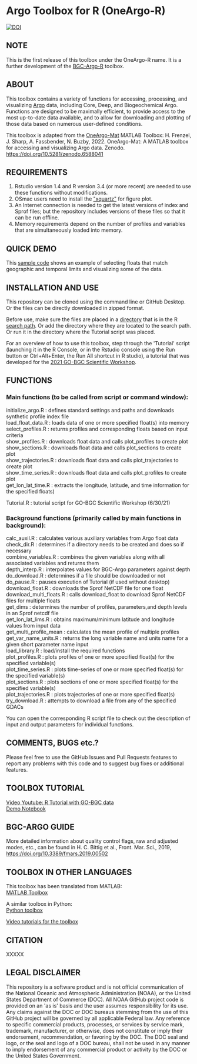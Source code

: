 # Argo Toolbox for R (OneArgo-R)
[![DOI](XXXXX)](XXXXX)

## NOTE

This is the first release of this toolbox under the OneArgo-R name. It is a further development of the [BGC-Argo-R](https://github.com/euroargodev/BGC-ARGO_R_WORKSHOP) toolbox.

## ABOUT
This toolbox contains a variety of functions for accessing, processing, and visualizing [Argo](https://argo.ucsd.edu) data, including Core, Deep, and Biogeochemical Argo. Functions are designed to be maximally efficient, to provide access to the most up-to-date data available, and to allow for downloading and plotting of those data based on numerous user-defined conditions.


This toolbox is adapted from the [OneArgo-Mat](https://github.com/NOAA-PMEL/OneArgo-Mat) MATLAB Toolbox: 
H. Frenzel, J. Sharp, A. Fassbender, N. Buzby, 2022. OneArgo-Mat: A MATLAB toolbox for accessing and visualizing Argo data. Zenodo. https://doi.org/10.5281/zenodo.6588041

## REQUIREMENTS
1. Rstudio version 1.4 and R version 3.4 (or more recent) are needed to use these functions without modifications.  
2. OSmac users need to install the ["xquartz"](https://www.xquartz.org/) for figure plot.
3. An Internet connection is needed to get the latest versions of index and Sprof files; but the repository includes versions of these files so that it can be run offline. 
4. Memory requirements depend on the number of profiles and variables that are simultaneously loaded into memory. 

## QUICK DEMO

This <a href="demo_notebook.md">sample code</a> shows an example of selecting floats that match geographic and temporal limits and visualizing some of the data.

## INSTALLATION AND USE
This repository can be cloned using the command line or GitHub Desktop. Or the files can be directly downloaded in zipped format.

Before use, make sure the files are placed in a [directory](https://support.rstudio.com/hc/en-us/articles/200711843-Working-Directories-and-Workspaces) that is in the R [search path](https://support.rstudio.com/hc/en-us/articles/200711843-Working-Directories-and-Workspaces). Or add the directory where they are located to the search path. Or run it in the directory where the Tutorial script was placed.

For an overview of how to use this toolbox, step through the 'Tutorial' script (launching it in the R Console, or in the Rstudio console using the Run button or Ctrl+Alt+Enter, the Run All shortcut in R studio), a tutorial that was developed for the [2021 GO-BGC Scientific Workshop](https://www.us-ocb.org/joint-gobgc-workshop/).

## FUNCTIONS

### Main functions (to be called from script or command window):
initialize_argo.R        : defines standard settings and paths and downloads synthetic profile index file<br/>
load_float_data.R        : loads data of one or more specified float(s) into memory<br/>
select_profiles.R        : returns profiles and corresponding floats based on input criteria<br/>
show_profiles.R          : downloads float data and calls plot_profiles to create plot<br/>
show_sections.R          : downloads float data and calls plot_sections to create plot<br/>
show_trajectories.R      : downloads float data and calls plot_trajectories to create plot<br/>
show_time_series.R       : downloads float data and calls plot_profiles to create plot<br/>
get_lon_lat_time.R       : extracts the longitude, latitude, and time information for the specified floats)<br/>

Tutorial.R               : tutorial script for GO-BGC Scientific Workshop (6/30/21)<br/>

### Background functions (primarily called by main functions in background):

calc_auxil.R             : calculates various auxiliary variables from Argo float data<br/>
check_dir.R              : determines if a directory needs to be created and does so if necessary<br/>
combine_variables.R      : combines the given variables along with all associated variables and returns them<br/>
depth_interp.R           : interpolates values for BGC-Argo parameters against depth<br/>
do_download.R            : determines if a file should be downloaded or not<br/>
do_pause.R               : pauses execution of Tutorial (if used without desktop)<br/>
download_float.R         : downloads the Sprof NetCDF file for one float<br/>
download_multi_floats.R  : calls download_float to download Sprof NetCDF files for multiple floats<br/>
get_dims                 : determines the number of profiles, parameters,and depth levels in an Sprof netcdf file<br/> 
get_lon_lat_lims.R       : obtains maximum/minimum latitude and longitude values from input data<br/>
get_multi_profile_mean   : calculates the mean profile of multiple profiles<br/>
get_var_name_units.R     : returns the long variable name and units name for a given short parameter name input<br/>
load_library.R           : load/install the required functions<br/>
plot_profiles.R          : plots profiles of one or more specified float(s) for the specified variable(s)<br/>
plot_time_series.R       : plots time-series of one or more specified float(s) for the specified variable(s)<br/>
plot_sections.R          : plots sections of one or more specified float(s) for the specified variable(s)<br/>
plot_trajectories.R      : plots trajectories of one or more specified float(s)<br/>
try_download.R           : attempts to download a file from any of the specified GDACs<br/>


You can open the corresponding R script file to check out the description of input and output parameters for individual functions. 

## COMMENTS, BUGS etc.?
Please feel free to use the GitHub Issues and Pull Requests features to report any problems with this code and to suggest bug fixes or additional features.

## TOOLBOX TUTORIAL
[Video Youtube: R Tutorial with GO-BGC data](https://www.youtube.com/watch?v=w_6pEGNXQQ4&feature=youtu.be)<br/>
[Demo Notebook](https://github.com/mcornec/workshop_R_GO_BGC/blob/Yibin/demo_notebook.md) 

## BGC-ARGO GUIDE
More detailed information about quality control flags, raw and adjusted modes, etc., can be found in
H. C. Bittig et al., Front. Mar. Sci., 2019, https://doi.org/10.3389/fmars.2019.00502

## TOOLBOX IN OTHER LANGUAGES
This toolbox has been translated from MATLAB:<br/>
[MATLAB Toolbox](https://github.com/NOAA-PMEL/OneArgo-Mat)

A similar toolbox in Python:<br/>
[Python toolbox](https://github.com/go-bgc/workshop-python)

[Video tutorials for the toolbox](https://www.go-bgc.org/getting-started-with-go-bgc-data)

## CITATION

XXXXX

## LEGAL DISCLAIMER

This repository is a software product and is not official communication of the National Oceanic and Atmospheric Administration (NOAA), or the United States Department of Commerce (DOC). All NOAA GitHub project code is provided on an 'as is' basis and the user assumes responsibility for its use. Any claims against the DOC or DOC bureaus stemming from the use of this GitHub project will be governed by all applicable Federal law. Any reference to specific commercial products, processes, or services by service mark, trademark, manufacturer, or otherwise, does not constitute or imply their endorsement, recommendation, or favoring by the DOC. The DOC seal and logo, or the seal and logo of a DOC bureau, shall not be used in any manner to imply endorsement of any commercial product or activity by the DOC or the United States Government.
